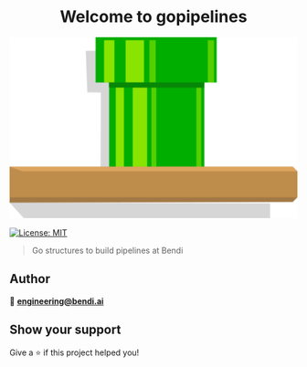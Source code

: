 <h1 align="center">Welcome to gopipelines</h1>

<img src="./docs/graphics.png">

<p>
  <a href="#" target="_blank">
    <img alt="License: MIT" src="https://img.shields.io/badge/License-MIT-yellow.svg" />
  </a>
</p>

> Go structures to build pipelines at Bendi

## Author

👤 **<engineering@bendi.ai>**

## Show your support

Give a ⭐️ if this project helped you!
